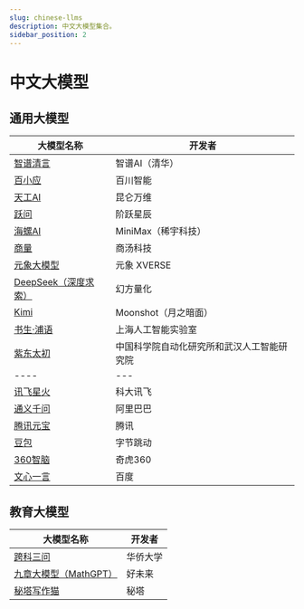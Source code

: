 ```yaml
---
slug: chinese-llms
description: 中文大模型集合。
sidebar_position: 2
---
```


# 中文大模型

## 通用大模型

| 大模型名称 | 开发者 |
|---|---|
| [智谱清言](https://chatglm.cn/) | 智谱AI（清华） |
| [百小应](https://ying.baichuan-ai.com/) | 百川智能 |
| [天工AI](https://www.tiangong.cn/chat/universal/016) | 昆仑万维 |
| [跃问](https://yuewen.cn/chats/new) | 阶跃星辰 |
| [海螺AI](https://hailuoai.com/) | MiniMax（稀宇科技） |
| [商量](https://chat.sensetime.com/) | 商汤科技 |
| [元象大模型](https://chat.xverse.cn/xchat/index.html) | 元象 XVERSE |
| [DeepSeek（深度求索）](https://chat.deepseek.com/) | 幻方量化 |
| [Kimi](https://kimi.moonshot.cn/) | Moonshot（月之暗面） |
| [书生·浦语](https://internlm-chat.intern-ai.org.cn/) | 上海人工智能实验室 |
| [紫东太初](https://taichu-web.ia.ac.cn/#/chat) | 中国科学院自动化研究所和武汉人工智能研究院 |
|----|---|
| [讯飞星火](https://xinghuo.xfyun.cn/desk) | 科大讯飞 |
| [通义千问](https://tongyi.aliyun.com/qianwen/) | 阿里巴巴 |
| [腾讯元宝](https://yuanbao.tencent.com/chat/) | 腾讯 |
| [豆包](https://www.doubao.com/chat) | 字节跳动 |
| [360智脑](https://chat.360.com/) | 奇虎360 |
| [文心一言](https://yiyan.baidu.com/) | 百度 |

## 教育大模型

| 大模型名称 | 开发者 |
|---|---|
| [跨科三问](http://59.110.222.95:5010/index) | 华侨大学 |
| [九章大模型（MathGPT）](https://www.mathgpt.com/) | 好未来 |
| [秘塔写作猫](https://xiezuocat.com/) | 秘塔 |

